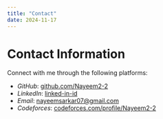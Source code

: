 ```yaml
---
title: "Contact"
date: 2024-11-17
---
```


# Contact Information

Connect with me through the following platforms:

- *GitHub*: [github.com/Nayeem2-2](https://github.com/Nayeem2-2)
- *LinkedIn*: [linked-in-id](https://www.linkedin.com/in/nayeem-sarkar-b05a1a227/)
- *Email*: [nayeemsarkar07@gmail.com](mailto:nayeemsarkar07@gmail.com)
- *Codeforces*: [codeforces.com/profile/Nayeem2-2](https://codeforces.com/profile/kuru_loli)